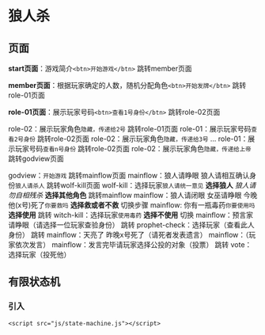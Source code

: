 # 狼人杀
## 页面
**start页面**：游戏简介`<btn>开始游戏</btn>`
跳转member页面

**member页面**：根据玩家确定的人数，随机分配角色`<btn>开始发牌</btn>`
跳转role-01页面

**role-01页面**：展示玩家号码`<btn>查看1号身份</btn>`
跳转role-02页面

role-02：展示玩家角色`隐藏，传递给2号`
跳转role-01页面
role-01：展示玩家号码`查看2号身份`
跳转role-02页面
role-02：展示玩家角色`隐藏，传递给3号`
...
role-01：展示玩家号码`查看n号身份`
跳转role-02页面
role-02：展示玩家角色`隐藏，传递给上帝`
跳转godview页面

godview：`开始游戏`
跳转mainflow页面
mainflow：狼人请睁眼 狼人请相互确认身份`狼人请杀人`
跳转wolf-kill页面
wolf-kill：选择玩家`狼人请统一意见`
**选择狼人** *狼人请勿自相残杀*
**选择其他角色** 跳转mainflow
mainflow：狼人请闭眼 女巫请睁眼 今晚他(x号)死了`你要救吗`
**选择救或者不救** 切换步骤
mainflow: 	你有一瓶毒药`你要使用吗`
**选择使用** 跳转
witch-kill：选择玩家`使用毒药`
**选择不使用** 切换
mainflow：预言家请睁眼（请选择一位玩家查验身份）
跳转
prophet-check：选择玩家（查看此人身份）
跳转
mainflow：天亮了 昨晚x号死了（请死者发表遗言）
mainflow：（玩家依次发言）
mainflow：发言完毕请玩家选择公投的对象（投票）
跳转
vote：选择玩家（投死他）
## 有限状态机
### 引入
```
<script src="js/state-machine.js"></script>
```
